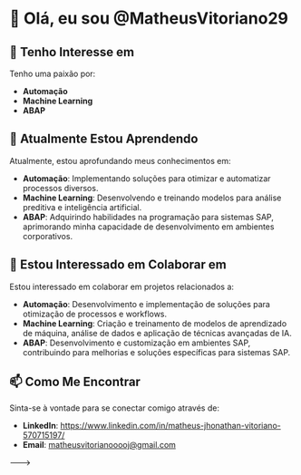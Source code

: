 # 👋 Olá, eu sou @MatheusVitoriano29

## 👀 Tenho Interesse em
Tenho uma paixão por:
- **Automação**
- **Machine Learning**
- **ABAP**

## 🌱 Atualmente Estou Aprendendo
Atualmente, estou aprofundando meus conhecimentos em:
- **Automação**: Implementando soluções para otimizar e automatizar processos diversos.
- **Machine Learning**: Desenvolvendo e treinando modelos para análise preditiva e inteligência artificial.
- **ABAP**: Adquirindo habilidades na programação para sistemas SAP, aprimorando minha capacidade de desenvolvimento em ambientes corporativos.

## 💞️ Estou Interessado em Colaborar em
Estou interessado em colaborar em projetos relacionados a:
- **Automação**: Desenvolvimento e implementação de soluções para otimização de processos e workflows.
- **Machine Learning**: Criação e treinamento de modelos de aprendizado de máquina, análise de dados e aplicação de técnicas avançadas de IA.
- **ABAP**: Desenvolvimento e customização em ambientes SAP, contribuindo para melhorias e soluções específicas para sistemas SAP.

## 📫 Como Me Encontrar
Sinta-se à vontade para se conectar comigo através de:
- **LinkedIn**: https://www.linkedin.com/in/matheus-jhonathan-vitoriano-570715197/
- **Email**: matheusvitorianooooj@gmail.com

--->
